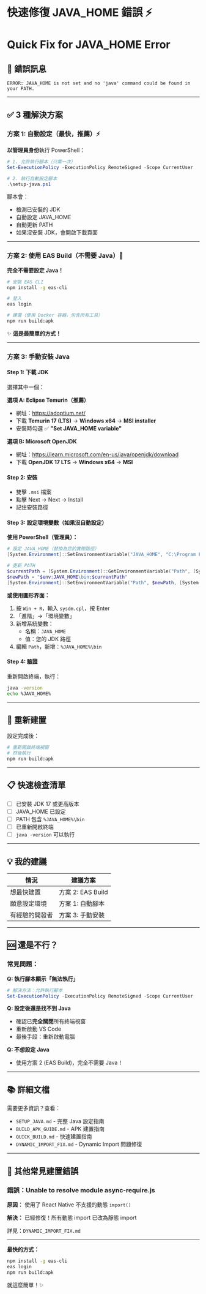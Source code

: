 # 快速修復 JAVA_HOME 錯誤 ⚡
# Quick Fix for JAVA_HOME Error

## 🚨 錯誤訊息

```
ERROR: JAVA_HOME is not set and no 'java' command could be found in your PATH.
```

---

## ✅ 3 種解決方案

### 方案 1: 自動設定（最快，推薦）⚡

**以管理員身份**執行 PowerShell：

```powershell
# 1. 允許執行腳本（只需一次）
Set-ExecutionPolicy -ExecutionPolicy RemoteSigned -Scope CurrentUser

# 2. 執行自動設定腳本
.\setup-java.ps1
```

腳本會：
- 檢測已安裝的 JDK
- 自動設定 JAVA_HOME
- 自動更新 PATH
- 如果沒安裝 JDK，會開啟下載頁面

---

### 方案 2: 使用 EAS Build（不需要 Java）🎯

**完全不需要設定 Java！**

```bash
# 安裝 EAS CLI
npm install -g eas-cli

# 登入
eas login

# 建置（使用 Docker 容器，包含所有工具）
npm run build:apk
```

✨ **這是最簡單的方式！**

---

### 方案 3: 手動安裝 Java

#### Step 1: 下載 JDK

選擇其中一個：

**選項 A: Eclipse Temurin（推薦）**
- 網址：https://adoptium.net/
- 下載 **Temurin 17 (LTS)** → **Windows x64** → **MSI installer**
- 安裝時勾選 ✅ **"Set JAVA_HOME variable"**

**選項 B: Microsoft OpenJDK**
- 網址：https://learn.microsoft.com/en-us/java/openjdk/download
- 下載 **OpenJDK 17 LTS** → **Windows x64** → **MSI**

#### Step 2: 安裝

- 雙擊 `.msi` 檔案
- 點擊 Next → Next → Install
- 記住安裝路徑

#### Step 3: 設定環境變數（如果沒自動設定）

**使用 PowerShell（管理員）：**

```powershell
# 設定 JAVA_HOME（替換為您的實際路徑）
[System.Environment]::SetEnvironmentVariable("JAVA_HOME", "C:\Program Files\Eclipse Adoptium\jdk-17.0.12-hotspot", [System.EnvironmentVariableTarget]::Machine)

# 更新 PATH
$currentPath = [System.Environment]::GetEnvironmentVariable("Path", [System.EnvironmentVariableTarget]::Machine)
$newPath = "$env:JAVA_HOME\bin;$currentPath"
[System.Environment]::SetEnvironmentVariable("Path", $newPath, [System.EnvironmentVariableTarget]::Machine)
```

**或使用圖形界面：**

1. 按 `Win + R`，輸入 `sysdm.cpl`，按 Enter
2. 「進階」→「環境變數」
3. 新增系統變數：
   - 名稱：`JAVA_HOME`
   - 值：您的 JDK 路徑
4. 編輯 `Path`，新增：`%JAVA_HOME%\bin`

#### Step 4: 驗證

重新開啟終端，執行：

```bash
java -version
echo %JAVA_HOME%
```

---

## 🔄 重新建置

設定完成後：

```bash
# 重新開啟終端視窗
# 然後執行
npm run build:apk
```

---

## 📋 快速檢查清單

- [ ] 已安裝 JDK 17 或更高版本
- [ ] JAVA_HOME 已設定
- [ ] PATH 包含 `%JAVA_HOME%\bin`
- [ ] 已重新開啟終端
- [ ] `java -version` 可以執行

---

## 💡 我的建議

| 情況 | 建議方案 |
|------|---------|
| 想最快建置 | 方案 2: EAS Build |
| 願意設定環境 | 方案 1: 自動腳本 |
| 有經驗的開發者 | 方案 3: 手動安裝 |

---

## 🆘 還是不行？

### 常見問題：

**Q: 執行腳本顯示「無法執行」**
```powershell
# 解決方法：允許執行腳本
Set-ExecutionPolicy -ExecutionPolicy RemoteSigned -Scope CurrentUser
```

**Q: 設定後還是找不到 Java**
- 確認已**完全關閉**所有終端視窗
- 重新啟動 VS Code
- 最後手段：重新啟動電腦

**Q: 不想設定 Java**
- 使用方案 2 (EAS Build)，完全不需要 Java！

---

## 📚 詳細文檔

需要更多資訊？查看：
- `SETUP_JAVA.md` - 完整 Java 設定指南
- `BUILD_APK_GUIDE.md` - APK 建置指南
- `QUICK_BUILD.md` - 快速建置指南
- `DYNAMIC_IMPORT_FIX.md` - Dynamic Import 問題修復

---

## 🔧 其他常見建置錯誤

### 錯誤：Unable to resolve module async-require.js

**原因：** 使用了 React Native 不支援的動態 `import()`

**解決：** 已經修復！所有動態 import 已改為靜態 import

詳見：`DYNAMIC_IMPORT_FIX.md`

---

**最快的方式：**
```bash
npm install -g eas-cli
eas login
npm run build:apk
```

就這麼簡單！✨

